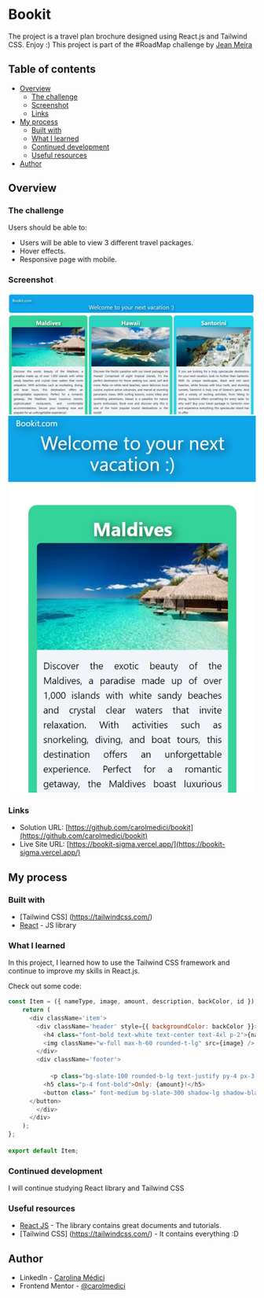 # Bookit 

The project is a travel plan brochure designed using React.js and Tailwind CSS. Enjoy :) This project is part of the #RoadMap challenge by [Jean Meira](https://github.com/JCDMeira)

## Table of contents

- [Overview](#overview)
  - [The challenge](#the-challenge)
  - [Screenshot](#screenshot)
  - [Links](#links)
- [My process](#my-process)
  - [Built with](#built-with)
  - [What I learned](#what-i-learned)
  - [Continued development](#continued-development)
  - [Useful resources](#useful-resources)
- [Author](#author)



## Overview

### The challenge

Users should be able to:

- Users will be able to view 3 different travel packages.
- Hover effects.
- Responsive page with mobile.

### Screenshot

![](https://github.com/carolmedici/bookit/blob/main/public/print.jpg)
![](https://github.com/carolmedici/bookit/blob/main/public/mobile-print.jpg)

### Links

- Solution URL: [https://github.com/carolmedici/bookit](https://github.com/carolmedici/bookit)
- Live Site URL: [https://bookit-sigma.vercel.app/](https://bookit-sigma.vercel.app/)

## My process

### Built with

- [Tailwind CSS] (https://tailwindcss.com/) 
- [React](https://reactjs.org/) - JS library


### What I learned

In this project, I learned how to use the Tailwind CSS framework and continue to improve my skills in React.js.

Check out some code: 



```js
const Item = ({ nameType, image, amount, description, backColor, id }) => {
    return (
      <div className='item'>
        <div className='header' style={{ backgroundColor: backColor }}>
          <h4 class="font-bold text-white text-center text-4xl p-2">{nameType}</h4>
          <img className="w-full max-h-60 rounded-t-lg" src={image} />
        </div>
        <div className='footer'>
            
            <p class="bg-slate-100 rounded-b-lg text-justify py-4 px-3  text-lg"> {description}</p>
          <h5 class="p-4 font-bold">Only: {amount}!</h5>
          <button class=" font-medium bg-slate-300 shadow-lg shadow-black-500/50 px-4 border-4 border-black border-double hover:bg-blue-400" onClick={() => BuyIt(id)}> Buy it
      </button>
        </div>
      </div>
    );
};

export default Item;
```


### Continued development

I will continue studying React library and Tailwind CSS

### Useful resources

- [React JS](https://legacy.reactjs.org/) - The library contains great documents and tutorials.
- [Tailwind CSS] (https://tailwindcss.com/) - It contains everything :D


## Author

- LinkedIn - [Carolina Médici](https://www.linkedin.com/in/carolina-medici/)
- Frontend Mentor - [@carolmedici](https://www.frontendmentor.io/profile/carolmedici)






